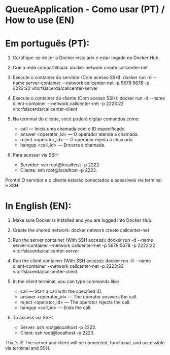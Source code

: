 QueueApplication - Como usar (PT) / How to use (EN)
===================================================

# Em português (PT):

1. Certifique-se de ter o Docker instalado e estar logado no Docker Hub.

2. Crie a rede compartilhada:
   docker network create callcenter-net

3. Execute o container do servidor (Com acesso SSH):
   docker run -d --name server-container --network callcenter-net -p 5678:5678 -p 2222:22 vitorfslacerda/callcenter-server

4. Execute o container do cliente (Com acesso SSH):
   docker run -it --name client-container --network callcenter-net -p 2223:22 vitorfslacerda/callcenter-client

5. No terminal do cliente, você poderá digitar comandos como:
   - call <id> — Inicia uma chamada com o ID especificado.
   - answer <operator_id> — O operador atende a chamada.
   - reject <operator_id> — O operador rejeita a chamada.
   - hangup <call_id> — Encerra a chamada.

6. Para acessar via SSH:
   - Servidor: ssh root@localhost -p 2222.
   - Cliente: ssh root@localhost -p 2223.

Pronto! O servidor e o cliente estarão conectados e acessíveis via terminal e SSH.


# In English (EN):

1. Make sure Docker is installed and you are logged into Docker Hub.

2. Create the shared network:
   docker network create callcenter-net

3. Run the server container (With SSH access):
   docker run -d --name server-container --network callcenter-net -p 5678:5678 -p 2222:22 vitorfslacerda/callcenter-server

4. Run the client container (With SSH access):
   docker run -it --name client-container --network callcenter-net -p 2223:22 vitorfslacerda/callcenter-client

5. In the client terminal, you can type commands like:
   - call <id> — Start a call with the specified ID.
   - answer <operator_id> — The operator answers the call.
   - reject <operator_id> — The operator rejects the call.
   - hangup <call_id> — Ends the call.

6. To access via SSH:
   - Server: ssh root@localhost -p 2222.
   - Client: ssh root@localhost -p 2223.

That's it! The server and client will be connected, functional, and accessible via terminal and SSH.

